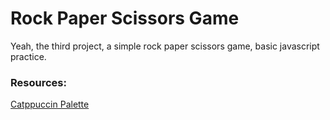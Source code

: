 # Rock Paper Scissors Game
Yeah, the third project, a simple rock paper scissors game, basic javascript practice.

### Resources:
[Catppuccin Palette](https://catppuccin.com/palette)